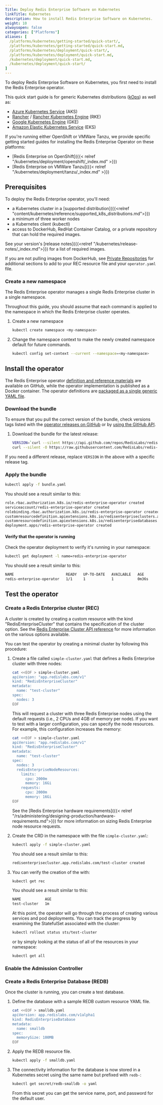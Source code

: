 ```yaml
---
Title: Deploy Redis Enterprise Software on Kubernetes
linkTitle: Kubernetes 
description: How to install Redis Enterprise Software on Kubernetes.
weight: 10
alwaysopen: false
categories: ["Platforms"]
aliases: [
  /platforms/kubernetes/getting-started/quick-start/,
  /platforms/kubernetes/getting-started/quick-start.md,
  /platforms/kubernetes/deployment/quick-start/,
  /platforms/kubernetes/deployment/quick-start.md, 
  /kubernetes/deployment/quick-start.md,
  /kubernetes/deployment/quick-start/
]
---
```


To deploy Redis Enterprise Software on Kubernetes, you first need to install the Redis Enterprise operator.

This quick start guide is for generic Kubernetes distributions ([kOps](https://kops.sigs.k8s.io)) as well as:

 * [Azure Kubernetes Service](https://azure.microsoft.com/en-us/services/kubernetes-service/) (AKS)
 * [Rancher](https://rancher.com/products/rancher/) / [Rancher Kubernetes Engine](https://rancher.com/products/rke/) (RKE)
 * [Google Kubernetes Engine](https://cloud.google.com/kubernetes-engine) (GKE)
 * [Amazon Elastic Kubernetes Service](https://aws.amazon.com/eks/) (EKS)

If you're running either OpenShift or VMWare Tanzu, we provide specific getting started guides for installing the Redis Enterprise Operator on these platforms:

* [Redis Enterprise on OpenShift]({{< relref "/kubernetes/deployment/openshift/_index.md" >}})
* [Redis Enterprise on VMWare Tanzu]({{< relref "/kubernetes/deployment/tanzu/_index.md" >}})

## Prerequisites

To deploy the Redis Enterprise operator, you'll need:

* a Kubernetes cluster in a [supported distribution]({{<relref "content/kubernetes/reference/supported_k8s_distributions.md">}})
* a minimum of three worker nodes
* a Kubernetes client (kubectl)
* access to DockerHub, RedHat Container Catalog, or a private repository that can hold the required images.

See your version's [release notes]({{<relref "/kubernetes/release-notes/_index.md">}}) for a list of required images.

If you are not pulling images from DockerHub, see [Private Repositories](https://github.com/RedisLabs/redis-enterprise-k8s-docs/blob/master/README.md#private-repositories) for additional sections to add to your REC resource file and your `operator.yaml` file.

### Create a new namespace

The Redis Enterprise operator manages a single Redis Enterprise cluster in a single namespace.

Throughout this guide, you should assume that each command is applied to the namespace in which the Redis Enterprise cluster operates.

1. Create a new namespace

    ```sh
    kubectl create namespace <my-namespace>
    ```

2. Change the namespace context to make the newly created namespace default for future commands.

    ```sh
    kubectl config set-context --current --namespace=<my-namespace>
    ```

## Install the operator

The Redis Enterprise operator [definition and reference materials](https://github.com/RedisLabs/redis-enterprise-k8s-docs) are available on GitHub, while the
operator implementation is published as a Docker container. The operator
definitions are [packaged as a single generic YAML file](https://github.com/RedisLabs/redis-enterprise-k8s-docs/blob/master/bundle.yaml).

### Download the bundle

To ensure that you pull the correct version of the bundle, check versions tags listed with the [operator releases on GitHub](https://github.com/RedisLabs/redis-enterprise-k8s-docs/releases)
or by [using the GitHub API](https://docs.github.com/en/rest/reference/repos#releases).

1. Download the bundle for the latest release:

    ```sh
    VERSION=`curl --silent https://api.github.com/repos/RedisLabs/redis-enterprise-k8s-docs/releases/latest | grep tag_name | awk -F'"' '{print $4}'`
    curl --silent -O https://raw.githubusercontent.com/RedisLabs/redis-enterprise-k8s-docs/$VERSION/bundle.yaml
    ```

If you need a different release, replace `VERSION` in the above with a specific release tag.

### Apply the bundle

```sh
kubectl apply -f bundle.yaml
```

  You should see a result similar to this:

  ```sh
  role.rbac.authorization.k8s.io/redis-enterprise-operator created
  serviceaccount/redis-enterprise-operator created
  rolebinding.rbac.authorization.k8s.io/redis-enterprise-operator created
  customresourcedefinition.apiextensions.k8s.io/redisenterpriseclusters.app.redislabs.com configured
  customresourcedefinition.apiextensions.k8s.io/redisenterprisedatabases.app.redislabs.com configured
  deployment.apps/redis-enterprise-operator created
  ```

#### Verify that the operator is running

Check the operator deployment to verify it's running in your namespace:

```sh
kubectl get deployment -l name=redis-enterprise-operator
```

You should see a result similar to this:

```sh
NAME                        READY   UP-TO-DATE   AVAILABLE   AGE
redis-enterprise-operator   1/1     1            1           0m36s
```

## Test the operator

### Create a Redis Enterprise cluster (REC)

A cluster is created by creating a custom resource with the kind "RedisEnterpriseCluster"
that contains the specification of the cluster option. See the
[Redis Enterprise Cluster API reference](https://github.com/RedisLabs/redis-enterprise-k8s-docs/blob/master/redis_enterprise_cluster_api.md)
for more information on the various options available.

You can test the operator by creating a minimal cluster by following this procedure:

1. Create a file called `simple-cluster.yaml` that defines a Redis Enterprise cluster with three nodes:

    ```sh
    cat <<EOF > simple-cluster.yaml
    apiVersion: "app.redislabs.com/v1"
    kind: "RedisEnterpriseCluster"
    metadata:
      name: "test-cluster"
    spec:
      nodes: 3
    EOF
    ```

    This will request a cluster with three Redis Enterprise nodes using the
    default requests (i.e., 2 CPUs and 4GB of memory per node).
    If you want to test with a larger configuration, you can
    specify the node resources. For example, this configuration increases the memory:

    ```sh
    cat <<EOF > simple-cluster.yaml
    apiVersion: "app.redislabs.com/v1"
    kind: "RedisEnterpriseCluster"
    metadata:
      name: "test-cluster"
    spec:
      nodes: 3
      redisEnterpriseNodeResources:
        limits:
          cpu: 2000m
          memory: 16Gi
        requests:
          cpu: 2000m
          memory: 16Gi
    EOF
    ```

    See the [Redis Enterprise hardware requirements]({{< relref "/rs/administering/designing-production/hardware-requirements.md">}}) for more
    information on sizing Redis Enterprise node resource requests.
  
1. Create the CRD in the namespace with the file `simple-cluster.yaml`:

    ```sh
    kubectl apply -f simple-cluster.yaml
    ```

    You should see a result similar to this:

    ```sh
    redisenterprisecluster.app.redislabs.com/test-cluster created
    ```

1. You can verify the creation of the with:

    ```sh
    kubectl get rec
    ```

    You should see a result similar to this:

    ```sh
    NAME           AGE
    test-cluster   1m
    ```

   At this point, the operator will go through the process of creating various
   services and pod deployments. You can track the progress by examining the
   StatefulSet associated with the cluster:

   ```sh
   kubectl rollout status sts/test-cluster
   ```

   or by simply looking at the status of all of the resources in your namespace:

   ```sh
   kubectl get all
   ```

### Enable the Admission Controller

<!---ADD Admission Controller and namespace limiting webhook steps here--->

### Create a Redis Enterprise Database (REDB)

Once the cluster is running, you can create a test database. 

1. Define the database with a sample REDB custom resource YAML file.

   ```sh
   cat <<EOF > smalldb.yaml
   apiVersion: app.redislabs.com/v1alpha1
   kind: RedisEnterpriseDatabase
   metadata:
     name: smalldb
   spec:
     memorySize: 100MB
   EOF
   ```

1. Apply the REDB resource file.

   ```sh
   kubectl apply -f smalldb.yaml
   ```

1. The connectivity information for the database is now stored in a Kubernetes secret using the same name but prefixed with `redb-`:

   ```sh
   kubectl get secret/redb-smalldb -o yaml
   ```

   From this secret you can get the service name, port, and password for the
   default user.
